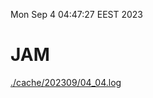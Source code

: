 Mon Sep  4 04:47:27 EEST 2023
# JAM
<a href='./cache/202309/04_04.log'>./cache/202309/04_04.log</a>
